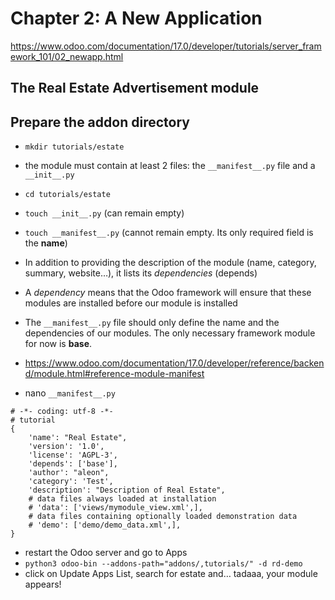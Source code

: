 # Chapter 2: A New Application

https://www.odoo.com/documentation/17.0/developer/tutorials/server_framework_101/02_newapp.html


## The Real Estate Advertisement module

## Prepare the addon directory
- `mkdir tutorials/estate`
- the module must contain at least 2 files: the `__manifest__.py` file and a `__init__.py`
- `cd tutorials/estate`
- `touch __init__.py` (can remain empty)
- `touch __manifest__.py` (cannot remain empty. Its only required field is the **name**)

- In addition to providing the description of the module (name, category, summary, website…), it lists its *dependencies* (depends)
-  A *dependency* means that the Odoo framework will ensure that these modules are installed before our module is installed
-  The `__manifest__.py` file should only define the name and the dependencies of our modules. The only necessary framework module for now is **base**.
- https://www.odoo.com/documentation/17.0/developer/reference/backend/module.html#reference-module-manifest

-  nano `__manifest__.py`
```
# -*- coding: utf-8 -*-
# tutorial
{
    'name': "Real Estate",
    'version': '1.0',
    'license': 'AGPL-3',
    'depends': ['base'],
    'author': "aleon",
    'category': 'Test',
    'description': "Description of Real Estate",
    # data files always loaded at installation
    # 'data': ['views/mymodule_view.xml',],
    # data files containing optionally loaded demonstration data
    # 'demo': ['demo/demo_data.xml',],
}
```

- restart the Odoo server and go to Apps
- `python3 odoo-bin --addons-path="addons/,tutorials/" -d rd-demo`
- click on Update Apps List, search for estate and… tadaaa, your module appears!